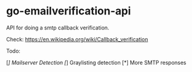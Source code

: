 # go-emailverification-api
API for doing a smtp callback verification.

Check: https://en.wikipedia.org/wiki/Callback_verification

Todo:

[*] Mailserver Detection
[*] Graylisting detection
[*] More SMTP responses